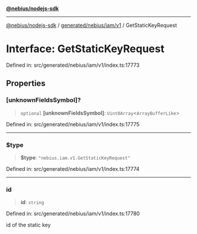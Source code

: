 [**@nebius/nodejs-sdk**](../../../../../README.md)

---

[@nebius/nodejs-sdk](../../../../../README.md) / [generated/nebius/iam/v1](../README.md) / GetStaticKeyRequest

# Interface: GetStaticKeyRequest

Defined in: src/generated/nebius/iam/v1/index.ts:17773

## Properties

### \[unknownFieldsSymbol\]?

> `optional` **\[unknownFieldsSymbol\]**: `Uint8Array`\<`ArrayBufferLike`\>

Defined in: src/generated/nebius/iam/v1/index.ts:17775

---

### $type

> **$type**: `"nebius.iam.v1.GetStaticKeyRequest"`

Defined in: src/generated/nebius/iam/v1/index.ts:17774

---

### id

> **id**: `string`

Defined in: src/generated/nebius/iam/v1/index.ts:17780

id of the static key
